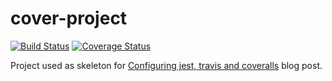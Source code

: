 # cover-project

[![Build Status](https://travis-ci.org/carlosborg-es/cover-project.svg?branch=master)](https://travis-ci.org/calimaborges/cover-project)
[![Coverage Status](https://coveralls.io/repos/github/carlosborg-es/cover-project/badge.svg?branch=master)](https://coveralls.io/github/calimaborges/cover-project?branch=master)

Project used as skeleton for [Configuring jest, travis and coveralls](http://carlosborg.es/blog/2017/04/27/jest-travis-coveralls) blog post.



